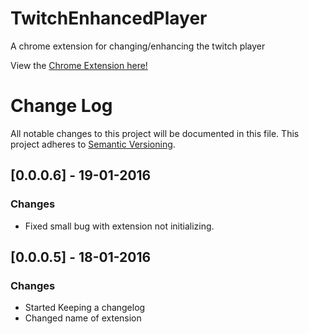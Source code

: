 # TwitchEnhancedPlayer
A chrome extension for changing/enhancing the twitch player

View the [Chrome Extension here!](http://4head.xyz/chrome)

# Change Log
All notable changes to this project will be documented in this file.
This project adheres to [Semantic Versioning](http://semver.org/).

## [0.0.0.6] - 19-01-2016
### Changes
- Fixed small bug with extension not initializing.

## [0.0.0.5] - 18-01-2016
### Changes
- Started Keeping a changelog
- Changed name of extension
